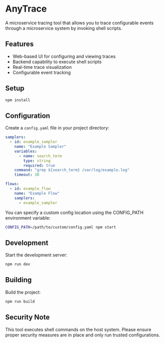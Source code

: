 # AnyTrace

A microservice tracing tool that allows you to trace configurable events through a microservice system by invoking shell scripts.

## Features

- Web-based UI for configuring and viewing traces
- Backend capability to execute shell scripts
- Real-time trace visualization
- Configurable event tracking

## Setup

```bash
npm install
```

## Configuration

Create a `config.yaml` file in your project directory:

```yaml
samplers:
  - id: example_sampler
    name: "Example Sampler"
    variables:
      - name: search_term
        type: string
        required: true
    command: "grep ${search_term} /var/log/example.log"
    timeout: 30

flows:
  - id: example_flow
    name: "Example Flow"
    samplers:
      - example_sampler
```

You can specify a custom config location using the CONFIG_PATH environment variable:

```bash
CONFIG_PATH=/path/to/custom/config.yaml npm start
```

## Development

Start the development server:

```bash
npm run dev
```

## Building

Build the project:

```bash
npm run build
```

## Security Note

This tool executes shell commands on the host system. Please ensure proper security measures are in place and only run trusted configurations.
